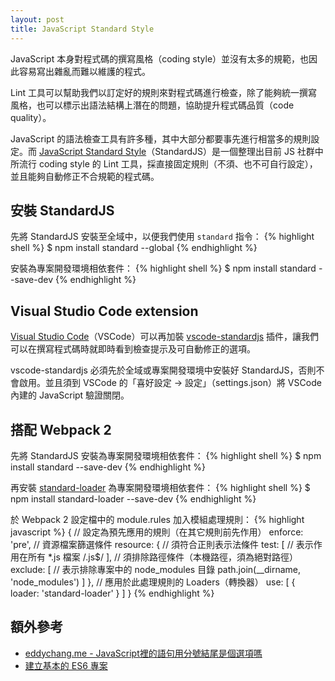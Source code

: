 ```yaml
---
layout: post
title: JavaScript Standard Style
---
```


JavaScript 本身對程式碼的撰寫風格（coding style）並沒有太多的規範，也因此容易寫出雜亂而難以維護的程式。

Lint 工具可以幫助我們以訂定好的規則來對程式碼進行檢查，除了能夠統一撰寫風格，也可以標示出語法結構上潛在的問題，協助提升程式碼品質（code quality）。

JavaScript 的語法檢查工具有許多種，其中大部分都要事先進行相當多的規則設定。而 [JavaScript Standard Style](https://standardjs.com/)（StandardJS）是一個整理出目前 JS 社群中所流行 coding style 的 Lint 工具，採直接固定規則（不須、也不可自行設定），並且能夠自動修正不合規範的程式碼。

## 安裝 StandardJS
先將 StandardJS 安裝至全域中，以便我們使用 `standard` 指令：
{% highlight shell %}
$ npm install standard --global
{% endhighlight %}

安裝為專案開發環境相依套件：
{% highlight shell %}
$ npm install standard --save-dev
{% endhighlight %}

## Visual Studio Code extension
[Visual Studio Code](https://code.visualstudio.com/)（VSCode）可以再加裝 [vscode-standardjs](https://marketplace.visualstudio.com/items/chenxsan.vscode-standardjs) 插件，讓我們可以在撰寫程式碼時就即時看到檢查提示及可自動修正的選項。

vscode-standardjs 必須先於全域或專案開發環境中安裝好 StandardJS，否則不會啟用。並且須到 VSCode 的「喜好設定 -> 設定」（settings.json）將 VSCode 內建的 JavaScript 驗證關閉。

## 搭配 Webpack 2
先將 StandardJS 安裝為專案開發環境相依套件：
{% highlight shell %}
$ npm install standard --save-dev
{% endhighlight %}

再安裝 [standard-loader](https://github.com/timoxley/standard-loader) 為專案開發環境相依套件：
{% highlight shell %}
$ npm install standard-loader --save-dev
{% endhighlight %}

於 Webpack 2 設定檔中的 module.rules 加入模組處理規則：
{% highlight javascript %}
{
  // 設定為預先應用的規則（在其它規則前先作用）
  enforce: 'pre',
  // 資源檔案篩選條件
  resource: {
    // 須符合正則表示法條件
    test: [
      // 表示作用在所有 *.js 檔案
      /\.js$/
    ],
    // 須排除路徑條件（本機路徑，須為絕對路徑）
    exclude: [
      // 表示排除專案中的 node_modules 目錄
      path.join(__dirname, 'node_modules')
    ]
  },
  // 應用於此處理規則的 Loaders（轉換器）
  use: [
    {
      loader: 'standard-loader'
    }
  ]
}
{% endhighlight %}

## 額外參考
* [eddychang.me - JavaScript裡的語句用分號結尾是個選項嗎](http://eddychang.me/blog/javascript/97-js-semicolon.html)
* [建立基本的 ES6 專案](https://jackblackevo.github.io/simple-es6-project/)